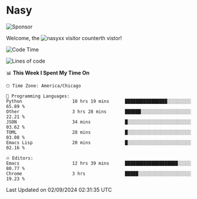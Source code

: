 # Nasy

<!--
<p align="center">
<img height="200" src="https://github-readme-stats.vercel.app/api?username=nasyxx&count_private=true&show_icons=true&theme=dracula&include_all_commits=true"/>
<img height="200" src="https://github-readme-stats.vercel.app/api/top-langs/?username=nasyxx&theme=dracula&hide=html,jupyter+notebook&count_private=true&show_icons=true"/>
</p>

  
----------------
-->

![Sponsor](https://img.shields.io/static/v1.svg?label=Sponsor&message=%E2%9D%A4&logo=GitHub&style=flat&color=pink)
 
Welcome, the ![nasyxx visitor counter](https://count.getloli.com/get/@nasyxx?theme=rule34)th vistor!
 
<!--START_SECTION:waka-->
![Code Time](http://img.shields.io/badge/Code%20Time-4%2C615%20hrs%2044%20mins-blue)

![Lines of code](https://img.shields.io/badge/From%20Hello%20World%20I%27ve%20Written-6.4%20million%20lines%20of%20code-blue)

📊 **This Week I Spent My Time On** 

```text
🕑︎ Time Zone: America/Chicago

💬 Programming Languages: 
Python                   10 hrs 19 mins      ████████████████░░░░░░░░░   65.89 % 
Other                    3 hrs 28 mins       ██████░░░░░░░░░░░░░░░░░░░   22.21 % 
JSON                     34 mins             █░░░░░░░░░░░░░░░░░░░░░░░░   03.62 % 
TOML                     28 mins             █░░░░░░░░░░░░░░░░░░░░░░░░   03.08 % 
Emacs Lisp               20 mins             █░░░░░░░░░░░░░░░░░░░░░░░░   02.16 % 

🔥 Editors: 
Emacs                    12 hrs 39 mins      ████████████████████░░░░░   80.77 % 
Chrome                   3 hrs               █████░░░░░░░░░░░░░░░░░░░░   19.23 % 
```


 Last Updated on 02/09/2024 02:31:35 UTC
<!--END_SECTION:waka-->

<!-- ![visitors](https://visitor-badge.laobi.icu/badge?page_id=nasyxx.nasyxx) -->
